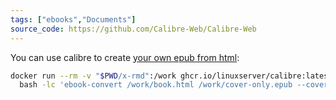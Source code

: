 ```yaml
---
tags: ["ebooks","Documents"]
source_code: https://github.com/Calibre-Web/Calibre-Web
---
```



You can use calibre to create [your own epub from html](https://github.com/JAlcocerT/ebook-ideas/tree/master/x-html-to-epub):

```sh
docker run --rm -v "$PWD/x-rmd":/work ghcr.io/linuxserver/calibre:latest \
  bash -lc 'ebook-convert /work/book.html /work/cover-only.epub --cover=/work/cover.png --title="Sell Your Ebook" --authors="Your Name"'
```